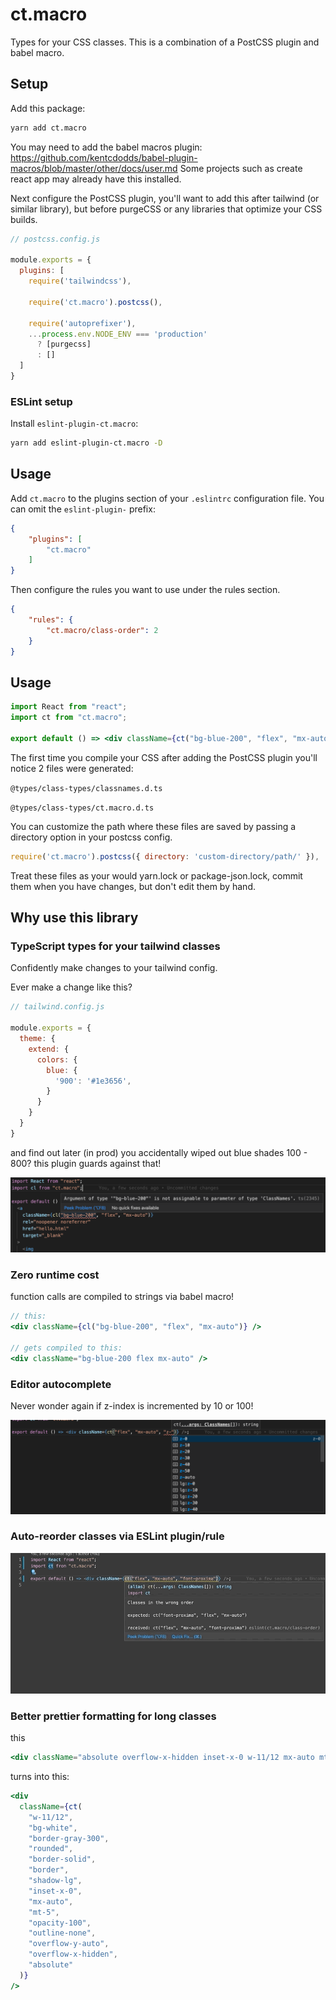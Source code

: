 # ct.macro

Types for your CSS classes. This is a combination of a PostCSS plugin and babel macro.

## Setup
Add this package:
```bash
yarn add ct.macro
```

You may need to add the babel macros plugin: https://github.com/kentcdodds/babel-plugin-macros/blob/master/other/docs/user.md Some projects such as create react app may already have this installed.

Next configure the PostCSS plugin, you'll want to add this after tailwind (or similar library), but before purgeCSS or any libraries that optimize your CSS builds.

```js
// postcss.config.js

module.exports = {
  plugins: [
    require('tailwindcss'),

    require('ct.macro').postcss(),

    require('autoprefixer'),
    ...process.env.NODE_ENV === 'production'
      ? [purgecss]
      : []
  ]
}
```

### ESLint setup

Install `eslint-plugin-ct.macro`:

```bash
yarn add eslint-plugin-ct.macro -D
```

## Usage

Add `ct.macro` to the plugins section of your `.eslintrc` configuration file. You can omit the `eslint-plugin-` prefix:

```json
{
    "plugins": [
        "ct.macro"
    ]
}
```


Then configure the rules you want to use under the rules section.

```json
{
    "rules": {
        "ct.macro/class-order": 2
    }
}
```

## Usage

```jsx
import React from "react";
import ct from "ct.macro";

export default () => <div className={ct("bg-blue-200", "flex", "mx-auto")} />;
```

The first time you compile your CSS after adding the PostCSS plugin you'll notice 2 files were generated:

`@types/class-types/classnames.d.ts`

`@types/class-types/ct.macro.d.ts`

You can customize the path where these files are saved by passing a directory option in your postcss config.

```js
require('ct.macro').postcss({ directory: 'custom-directory/path/' }),
```

Treat these files as your would yarn.lock or package-json.lock, commit them when you have changes, but don't edit them by hand.

## Why use this library

### TypeScript types for your tailwind classes

Confidently make changes to your tailwind config.

Ever make a change like this?
```js
// tailwind.config.js

module.exports = {
  theme: {
    extend: {
      colors: {
        blue: {
          '900': '#1e3656',
        }
      }
    }
  }
}
```
and find out later (in prod) you accidentally wiped out blue shades 100 - 800? this plugin guards against that!

![type error from missing class](assets/missing-class.png)

### Zero runtime cost

function calls are compiled to strings via babel macro!

```jsx
// this:
<div className={cl("bg-blue-200", "flex", "mx-auto")} />

// gets compiled to this:
<div className="bg-blue-200 flex mx-auto" />
```

### Editor autocomplete
Never wonder again if z-index is incremented by 10 or 100!

![autocomplete suggestions for z index](assets/autocomplete.png)

### Auto-reorder classes via ESLint plugin/rule

![ESLint auto fix for class order](assets/autofix-class-order.gif)

### Better prettier formatting for long classes
this
```jsx
<div className="absolute overflow-x-hidden inset-x-0 w-11/12 mx-auto mt-5 overflow-y-auto bg-white outline-none border border-gray-300 border-solid rounded shadow-lg opacity-100" />
```

turns into this:

```jsx
<div
  className={ct(
    "w-11/12",
    "bg-white",
    "border-gray-300",
    "rounded",
    "border-solid",
    "border",
    "shadow-lg",
    "inset-x-0",
    "mx-auto",
    "mt-5",
    "opacity-100",
    "outline-none",
    "overflow-y-auto",
    "overflow-x-hidden",
    "absolute"
  )}
/>
```
